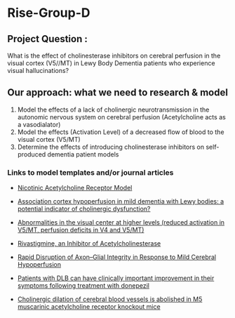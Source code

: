 # Rise-Group-D

## Project Question : 
  What is the effect of cholinesterase inhibitors on cerebral perfusion in the visual cortex (V5//MT) in Lewy Body Dementia patients who experience visual             hallucinations? 

## Our approach: what we need to research & model

  1. Model the effects of a lack of cholinergic neurotransmission in the autonomic nervous system on cerebral perfusion (Acetylcholine acts as a vasodialator)
  2. Model the effects (Activation Level) of a decreased flow of blood to the visual cortex (V5/MT)
  3. Determine the effects of introducing cholinesterase inhibitors on self-produced dementia patient models

### Links to model templates and/or journal articles

  - [Nicotinic Acetylcholine Receptor Model](https://senselab.med.yale.edu/modeldb/ShowModel?model=120320#tabs-1)

  - [Association cortex hypoperfusion in mild dementia with Lewy bodies: a potential indicator of cholinergic dysfunction?](https://pubmed.ncbi.nlm.nih.gov/20924800/)

  - [Abnormalities in the visual center at higher levels (reduced activation in V5/MT, perfusion deficits in V4 and V5/MT)](https://www.ncbi.nlm.nih.gov/pmc/articles/PMC3365275/)

  - [Rivastigmine, an Inhibitor of Acetylcholinesterase](https://onlinelibrary.wiley.com/doi/full/10.1002/mds.21077?casa_token=Cym5QldS-tIAAAAA%3AI4L9hdn4e2YTga-dv0vgDsHVWqH9Z39z9fuX5u5wXA4e30fGfXkfTa2qotoVh_9Vu9Tt9PbAogPlIak)

  - [Rapid Disruption of Axon–Glial Integrity in Response to Mild Cerebral Hypoperfusion](https://www.ncbi.nlm.nih.gov/pmc/articles/PMC4337974/)

  - [Patients with DLB can have clinically important improvement in their symptoms following treatment with donepezil](https://search.proquest.com/docview/2396740596?pq-origsite=gscholar&fromopenview=true:)

  - [Cholinergic dilation of cerebral blood vessels is abolished in M5 muscarinic acetylcholine receptor knockout mice](https://www.pnas.org/content/98/24/14096)
